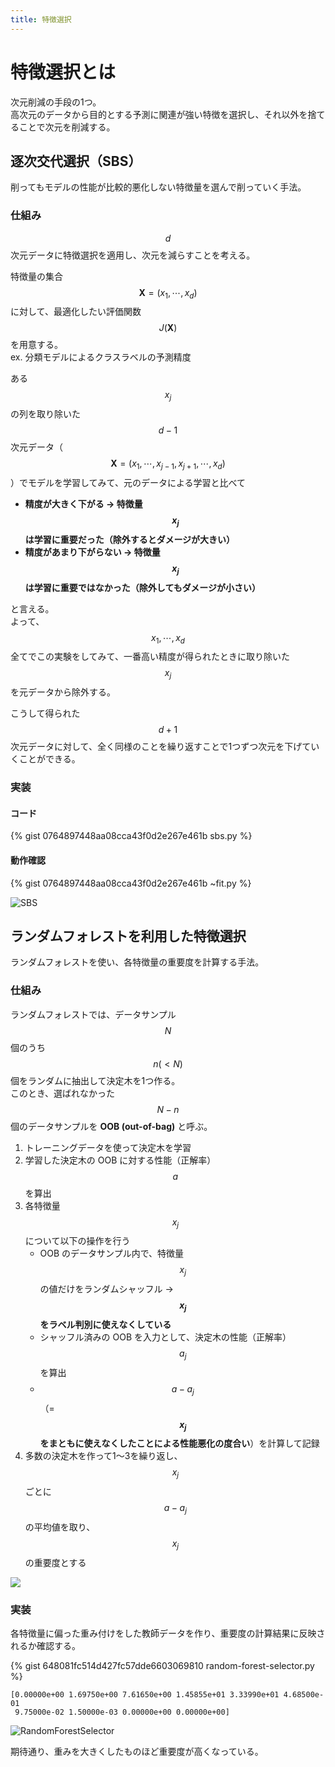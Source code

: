 ```yaml
---
title: 特徴選択
---
```


# 特徴選択とは

次元削減の手段の1つ。  
高次元のデータから目的とする予測に関連が強い特徴を選択し、それ以外を捨てることで次元を削減する。

## 逐次交代選択（SBS）

削ってもモデルの性能が比較的悪化しない特徴量を選んで削っていく手法。

### 仕組み

$$d$$ 次元データに特徴選択を適用し、次元を減らすことを考える。  

特徴量の集合 $$\boldsymbol{X} = (x_1, \cdots, x_d)$$ に対して、最適化したい評価関数 $$J(\boldsymbol{X})$$ を用意する。  
ex. 分類モデルによるクラスラベルの予測精度

ある $$x_j$$ の列を取り除いた $$d-1$$ 次元データ（$$\boldsymbol{X} = (x_1, \cdots, x_{j-1}, x_{j+1}, \cdots, x_d)$$）でモデルを学習してみて、元のデータによる学習と比べて
- **精度が大きく下がる → 特徴量 $$x_j$$ は学習に重要だった（除外するとダメージが大きい）**
- **精度があまり下がらない → 特徴量 $$x_j$$ は学習に重要ではなかった（除外してもダメージが小さい）**

と言える。  
よって、$$x_1, \cdots, x_d$$ 全てでこの実験をしてみて、一番高い精度が得られたときに取り除いた $$x_j$$ を元データから除外する。

こうして得られた $$d+1$$ 次元データに対して、全く同様のことを繰り返すことで1つずつ次元を下げていくことができる。


### 実装

#### コード

{% gist 0764897448aa08cca43f0d2e267e461b sbs.py %}

#### 動作確認

{% gist 0764897448aa08cca43f0d2e267e461b ~fit.py %}

![SBS](https://user-images.githubusercontent.com/13412823/80298222-03c87f80-87c5-11ea-9c46-b6b02e49207e.png)


## ランダムフォレストを利用した特徴選択

ランダムフォレストを使い、各特徴量の重要度を計算する手法。

### 仕組み

ランダムフォレストでは、データサンプル $$N$$ 個のうち $$n(<N)$$ 個をランダムに抽出して決定木を1つ作る。  
このとき、選ばれなかった $$N-n$$ 個のデータサンプルを **OOB (out-of-bag)** と呼ぶ。

1. トレーニングデータを使って決定木を学習
2. 学習した決定木の OOB に対する性能（正解率）$$a$$ を算出
3. 各特徴量 $$x_j$$ について以下の操作を行う
    - OOB のデータサンプル内で、特徴量 $$x_j$$ の値だけをランダムシャッフル → **$$x_j$$ をラベル判別に使えなくしている**
    - シャッフル済みの OOB を入力として、決定木の性能（正解率）$$a_j$$ を算出
    - $$a-a_j$$（= **$$x_j$$ をまともに使えなくしたことによる性能悪化の度合い**）を計算して記録
4. 多数の決定木を作って1〜3を繰り返し、$$x_j$$ ごとに $$a-a_j$$ の平均値を取り、$$x_j$$ の重要度とする

![](https://user-images.githubusercontent.com/13412823/80300494-4d6e9580-87d8-11ea-895b-46b6159b9bf4.png)

### 実装

各特徴量に偏った重み付けをした教師データを作り、重要度の計算結果に反映されるか確認する。

{% gist 648081fc514d427fc57dde6603069810 random-forest-selector.py %}

```
[0.00000e+00 1.69750e+00 7.61650e+00 1.45855e+01 3.33990e+01 4.68500e-01
 9.75000e-02 1.50000e-03 0.00000e+00 0.00000e+00]
```

![RandomForestSelector](https://user-images.githubusercontent.com/13412823/80303319-75ff8b00-87ea-11ea-9adb-4b70a95888e9.png)

期待通り、重みを大きくしたものほど重要度が高くなっている。
